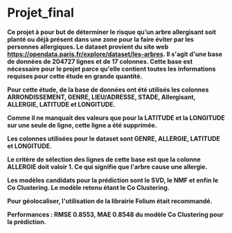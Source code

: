 # Projet_final

**Ce projet à pour but de déterminer le risque qu’un arbre allergisant soit planté ou déjà présent dans une zone pour la faire éviter par les personnes allergiques.
Le dataset provient du site web https://opendata.paris.fr/explore/dataset/les-arbres. Il s'agit d'une base de données de 204727 lignes et de 17 colonnes. Cette base est nécessaire pour le projet parce qu'elle contient toutes les informations requises pour cette étude en grande quantité.**

**Pour cette étude, de la base de données ont été utilisés les colonnes  ARRONDISSEMENT, GENRE, LIEU/ADRESSE, STADE, Allergisant, ALLERGIE, LATITUDE et LONGITUDE.**

**Comme il ne manquait des valeurs que pour la LATITUDE et la LONGITUDE sur une seule de ligne, cette ligne a été supprimée.**

**Les colonnes utilisées pour le dataset sont GENRE, ALLERGIE, LATITUDE et LONGITUDE.**

**Le critère de sélection des lignes de cette base est que la colonne ALLERGIE doit valoir 1. Ce qui signifie que l'arbre cause une allergie.**

**Les modèles candidats pour la prédiction sont le SVD, le NMF et enfin le Co Clustering. Le modèle retenu étant le Co Clustering.**

**Pour géolocaliser, l'utilisation de la librairie Folium était recommandé.**

**Performances : RMSE 0.8553, MAE 0.8548 du modèle Co Clustering pour la prédiction.**
